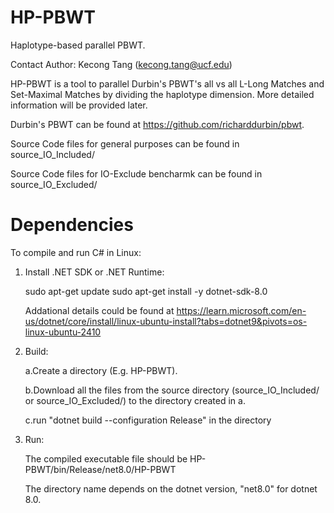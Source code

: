 # HP-PBWT
Haplotype-based parallel PBWT.

Contact Author: Kecong Tang (kecong.tang@ucf.edu)

HP-PBWT is a tool to parallel Durbin's PBWT's all vs all L-Long Matches and Set-Maximal Matches by dividing the haplotype dimension. More detailed information will be provided later.

Durbin's PBWT can be found at https://github.com/richarddurbin/pbwt.

Source Code files for general purposes can be found in source_IO_Included/ 

Source Code files for IO-Exclude bencharmk can be found in source_IO_Excluded/




# Dependencies

To compile and run C# in Linux:

1. Install .NET SDK or .NET Runtime:
   
   sudo apt-get update
   sudo apt-get install -y dotnet-sdk-8.0
   
   Addational details could be found at https://learn.microsoft.com/en-us/dotnet/core/install/linux-ubuntu-install?tabs=dotnet9&pivots=os-linux-ubuntu-2410
   
3. Build:
 
   a.Create a directory (E.g. HP-PBWT).
   
   b.Download all the files from the source directory (source_IO_Included/ or source_IO_Excluded/) to the directory created in a.
   
   c.run "dotnet build --configuration Release" in the directory
   
4. Run:
   
   The compiled executable file should be HP-PBWT/bin/Release/net8.0/HP-PBWT
   
   The directory name depends on the dotnet version, "net8.0" for dotnet 8.0.

